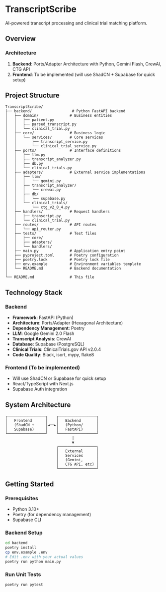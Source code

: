 # TranscriptScribe

AI-powered transcript processing and clinical trial matching platform.

## Overview

### Architecture
1. **Backend**: Ports/Adapter Architecture with Python, Gemini Flash, CrewAI, CTG API
2. **Frontend**: To be implemented (will use ShadCN + Supabase for quick setup)

## Project Structure

```
TranscriptScribe/
├── backend/                  # Python FastAPI backend
│   ├── domain/              # Business entities
│   │   ├── patient.py
│   │   ├── parsed_transcript.py
│   │   └── clinical_trial.py
│   ├── core/                # Business logic
│   │   └── services/        # Core services
│   │       ├── transcript_service.py
│   │       └── clinical_trial_service.py
│   ├── ports/               # Interface definitions
│   │   ├── llm.py
│   │   ├── transcript_analyzer.py
│   │   ├── db.py
│   │   └── clinical_trials.py
│   ├── adapters/            # External service implementations
│   │   ├── llm/
│   │   │   └── gemini.py
│   │   ├── transcript_analyzer/
│   │   │   └── crewai.py
│   │   ├── db/
│   │   │   └── supabase.py
│   │   └── clinical_trials/
│   │       └── ctg_v2_0_4.py
│   ├── handlers/            # Request handlers
│   │   ├── transcript.py
│   │   └── clinical_trial.py
│   ├── routes/              # API routes
│   │   └── api_router.py
│   ├── tests/               # Test files
│   │   ├── core/
│   │   ├── adapters/
│   │   └── handlers/
│   ├── main.py              # Application entry point
│   ├── pyproject.toml       # Poetry configuration
│   ├── poetry.lock          # Poetry lock file
│   ├── env.example          # Environment variables template
│   └── README.md            # Backend documentation
│
└── README.md                # This file
```

## Technology Stack

### Backend
- **Framework**: FastAPI (Python)
- **Architecture**: Ports/Adapter (Hexagonal Architecture)
- **Dependency Management**: Poetry
- **LLM**: Google Gemini 2.0 Flash
- **Transcript Analysis**: CrewAI
- **Database**: Supabase (PostgreSQL)
- **Clinical Trials**: ClinicalTrials.gov API v2.0.4
- **Code Quality**: Black, isort, mypy, flake8

### Frontend (To be implemented)
- Will use ShadCN or Supabase for quick setup
- React/TypeScript with Next.js
- Supabase Auth integration

## System Architecture

```
┌─────────────────┐    ┌─────────────────┐
│   Frontend      │    │   Backend       │
│   (ShadCN +     │◄──►│   (Python/      │
│   Supabase)     │    │   FastAPI)      │
└─────────────────┘    └─────────────────┘
                              │
                              ▼
                       ┌─────────────────┐
                       │   External      │
                       │   Services      │
                       │   (Gemini,      │
                       │   CTG API, etc) │
                       └─────────────────┘
```

## Getting Started

### Prerequisites
- Python 3.10+
- Poetry (for dependency management)
- Supabase CLI

### Backend Setup
```bash
cd backend
poetry install
cp env.example .env
# Edit .env with your actual values
poetry run python main.py
```

### Run Unit Tests
```bash
poetry run pytest
```
